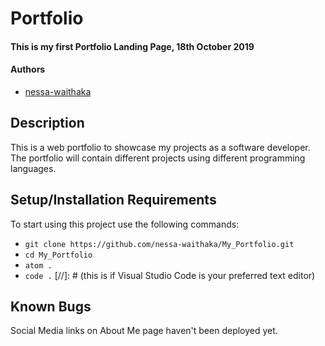 # Portfolio
#### This is my first Portfolio Landing Page, 18th October 2019
#### Authors
- [nessa-waithaka](https://github.com/nessa-waithaka)
## Description

This is a web portfolio to showcase my projects as a software developer. The portfolio will contain different projects using different programming languages.
## Setup/Installation Requirements
To start using this project use the following commands:

- `git clone https://github.com/nessa-waithaka/My_Portfolio.git`
- `cd My_Portfolio`
- `atom .`
- `code .` [//]: # (this is if Visual Studio Code is your preferred text editor)
## Known Bugs 
Social Media links on About Me page haven't been deployed yet.
